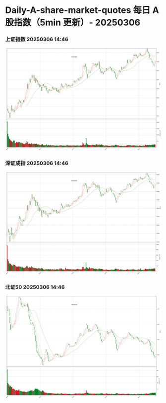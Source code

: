 
# Daily-A-share-market-quotes 每日 A 股指数（5min 更新）- 20250306

### 上证指数 20250306 14:46
![](./fig/2025/3/20250306-sh000001.png)

### 深证成指 20250306 14:46
![](./fig/2025/3/20250306-sz399001.png)

### 北证50 20250306 14:46
![](./fig/2025/3/20250306-bj899050.png)
